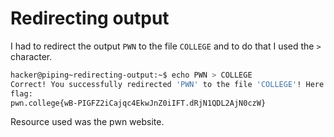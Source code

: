 # Redirecting output
I had to redirect the output `PWN` to the file `COLLEGE` and to do that I used the `>` character.
```bash
hacker@piping~redirecting-output:~$ echo PWN > COLLEGE
Correct! You successfully redirected 'PWN' to the file 'COLLEGE'! Here is your
flag:
pwn.college{wB-PIGFZ2iCajqc4EkwJnZ0iIFT.dRjN1QDL2AjN0czW}
```
Resource used was the pwn website.
